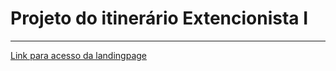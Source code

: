# Projeto do itinerário Extencionista I
---
[Link para acesso da landingpage](https://joplima369.github.io/itinerario-extencionista-i/)
